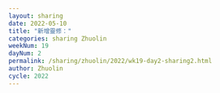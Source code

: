 ```yaml
---
layout: sharing
date: 2022-05-10
title: "新增靈修："
categories: sharing Zhuolin
weekNum: 19
dayNum: 2
permalink: /sharing/zhuolin/2022/wk19-day2-sharing2.html
author: Zhuolin
cycle: 2022
---  
```

